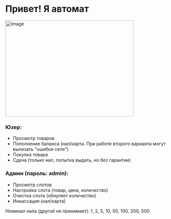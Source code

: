 # Привет! Я автомат

<img width="400" height="300" alt="image" src="https://github.com/user-attachments/assets/3ebc8815-88aa-4c9d-ba56-5fcbe2c1156b" />

### Юзер:
- Просмотр товаров
- Пополнение баланса (нал/карта. При работе второго варианта могут вылезать "ошибки сети")
- Покупка товара
- Сдача (только нал, попытка выдать, но без гарантии)


### Админ (пароль: admin):
- Просмотр слотов
- Настройка слота (товар, цена, количество)
- Очистка слота (обнуляет количество)
- Инкассация (нал/карта)

Номинал нала (другой не принимает): 1, 2, 5, 10, 50, 100, 200, 500